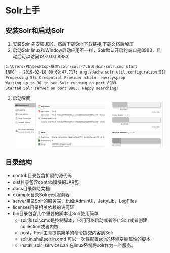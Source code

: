 # Solr上手

## 安装Solr和启动Solr

1. 安装Solr
 先安装JDK，然后下载Solr[下载链接](https://lucene.apache.org/solr/mirrors-solr-latest-redir.html),下载文档后解压
2. 启动Solr,linux和Window启动应用不一样，Solr默认开启的端口是8983，启动后可以访问127.0.0.1:8983

 ```bash
C:\Users\PC\Desktop\框架\solr\solr-7.6.0>bin\solr.cmd start
INFO  - 2019-02-10 00:09:47.717; org.apache.solr.util.configuration.SSLCredentialProviderFactory;
Processing SSL Credential Provider chain: env;sysprop
Waiting up to 30 to see Solr running on port 8983
Started Solr server on port 8983. Happy searching!
 ```

3. 启动界面
 ![solrstart](../imgs/solrstart.png)

## 目录结构

+ contrib目录包含扩展的源代码
+ dist目录包含contrib模块的JAR包
+ docs目录帮助文档
+ example目录Solr示例服务器
+ server目录Solr的服务端，比如:AdminUI，JettyLib，LogFiles
+ licenses目录相关依赖的许可证
+ bin目录包含几个重要的脚本让Solr使用简单
  + solr和solr.cmd是控制脚本，它们可以启动或者停止Solr或者创建collection或者内核
  + post，Post工具提供简单的命令提交内容到Solr
  + solr.in.sh或solr.in.cmd 可以一次性配置solr的环境变量属性的脚本
  + install_solr_services.sh 在linux系统将solr作为一个服务。

